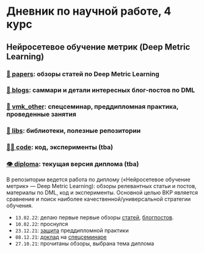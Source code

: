 # Дневник по научной работе, 4 курс
## Нейросетевое обучение метрик (Deep Metric Learning)

### [📄 papers](papers.md): обзоры статей по Deep Metric Learning

### [🎡 blogs](blogs.md): саммари и детали интересных блог-постов по DML

### [🗿 vmk_other](vmk_other): спецсеминар, преддипломная практика, проведенные занятия

### [💾 libs](libs.md): библиотеки, полезные репозитории

### [🧑‍💻 code](code): код, эксперименты (tba)

### [👁 diploma](diploma.pdf): текущая версия диплома (tba)

В репозитории ведется работа по диплому («Нейросетевое обучение метрик» — Deep Metric Learning): обзоры релевантных статьи и постов, материалы по DML, код и эксперименты. Основной целью ВКР является сравнение и поиск наиболее качественной/универсальной стратегии обучения. 

* `13.02.22`: делаю первые первые обзоры [статей](papers.md), [блогпостов](blogs.md).
* `10.02.22`: проснулся
* `23.12.21`: [защита](vmk_other) преддипломной практики
* `08.12.21`: [доклад](vmk_other) на [спецсеминаре](https://github.com/Dyakonov/MSU/tree/master/SEMINARS)
* `27.10.21`: прочитаны обзоры, выбрана тема диплома
